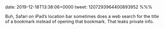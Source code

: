 date: 2019-12-18T13:38:06+0000
tweet: 1207293964400893952
%%%

Buh, Safari on iPad’s location bar sometimes does a web search for the title of a bookmark instead of opening that bookmark. That leaks private info.
